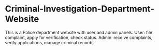 # Criminal-Investigation-Department-Website
This is a Police department website with user and admin panels. User: file complaint, apply for verification, check status. Admin: receive complaints, verify applications, manage criminal records.
